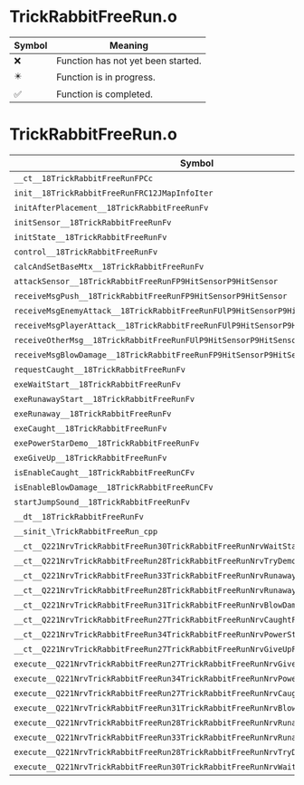 # TrickRabbitFreeRun.o
| Symbol | Meaning 
| ------------- | ------------- 
| :x: | Function has not yet been started. 
| :eight_pointed_black_star: | Function is in progress. 
| :white_check_mark: | Function is completed. 


# TrickRabbitFreeRun.o
| Symbol | Decompiled? |
| ------------- | ------------- |
| `__ct__18TrickRabbitFreeRunFPCc` | :x: |
| `init__18TrickRabbitFreeRunFRC12JMapInfoIter` | :x: |
| `initAfterPlacement__18TrickRabbitFreeRunFv` | :x: |
| `initSensor__18TrickRabbitFreeRunFv` | :x: |
| `initState__18TrickRabbitFreeRunFv` | :x: |
| `control__18TrickRabbitFreeRunFv` | :x: |
| `calcAndSetBaseMtx__18TrickRabbitFreeRunFv` | :x: |
| `attackSensor__18TrickRabbitFreeRunFP9HitSensorP9HitSensor` | :x: |
| `receiveMsgPush__18TrickRabbitFreeRunFP9HitSensorP9HitSensor` | :x: |
| `receiveMsgEnemyAttack__18TrickRabbitFreeRunFUlP9HitSensorP9HitSensor` | :x: |
| `receiveMsgPlayerAttack__18TrickRabbitFreeRunFUlP9HitSensorP9HitSensor` | :x: |
| `receiveOtherMsg__18TrickRabbitFreeRunFUlP9HitSensorP9HitSensor` | :x: |
| `receiveMsgBlowDamage__18TrickRabbitFreeRunFP9HitSensorP9HitSensor` | :x: |
| `requestCaught__18TrickRabbitFreeRunFv` | :x: |
| `exeWaitStart__18TrickRabbitFreeRunFv` | :x: |
| `exeRunawayStart__18TrickRabbitFreeRunFv` | :x: |
| `exeRunaway__18TrickRabbitFreeRunFv` | :x: |
| `exeCaught__18TrickRabbitFreeRunFv` | :x: |
| `exePowerStarDemo__18TrickRabbitFreeRunFv` | :x: |
| `exeGiveUp__18TrickRabbitFreeRunFv` | :x: |
| `isEnableCaught__18TrickRabbitFreeRunCFv` | :x: |
| `isEnableBlowDamage__18TrickRabbitFreeRunCFv` | :x: |
| `startJumpSound__18TrickRabbitFreeRunFv` | :x: |
| `__dt__18TrickRabbitFreeRunFv` | :x: |
| `__sinit_\TrickRabbitFreeRun_cpp` | :x: |
| `__ct__Q221NrvTrickRabbitFreeRun30TrickRabbitFreeRunNrvWaitStartFv` | :x: |
| `__ct__Q221NrvTrickRabbitFreeRun28TrickRabbitFreeRunNrvTryDemoFv` | :x: |
| `__ct__Q221NrvTrickRabbitFreeRun33TrickRabbitFreeRunNrvRunawayStartFv` | :x: |
| `__ct__Q221NrvTrickRabbitFreeRun28TrickRabbitFreeRunNrvRunawayFv` | :x: |
| `__ct__Q221NrvTrickRabbitFreeRun31TrickRabbitFreeRunNrvBlowDamageFv` | :x: |
| `__ct__Q221NrvTrickRabbitFreeRun27TrickRabbitFreeRunNrvCaughtFv` | :x: |
| `__ct__Q221NrvTrickRabbitFreeRun34TrickRabbitFreeRunNrvPowerStarDemoFv` | :x: |
| `__ct__Q221NrvTrickRabbitFreeRun27TrickRabbitFreeRunNrvGiveUpFv` | :x: |
| `execute__Q221NrvTrickRabbitFreeRun27TrickRabbitFreeRunNrvGiveUpCFP5Spine` | :x: |
| `execute__Q221NrvTrickRabbitFreeRun34TrickRabbitFreeRunNrvPowerStarDemoCFP5Spine` | :x: |
| `execute__Q221NrvTrickRabbitFreeRun27TrickRabbitFreeRunNrvCaughtCFP5Spine` | :x: |
| `execute__Q221NrvTrickRabbitFreeRun31TrickRabbitFreeRunNrvBlowDamageCFP5Spine` | :x: |
| `execute__Q221NrvTrickRabbitFreeRun28TrickRabbitFreeRunNrvRunawayCFP5Spine` | :x: |
| `execute__Q221NrvTrickRabbitFreeRun33TrickRabbitFreeRunNrvRunawayStartCFP5Spine` | :x: |
| `execute__Q221NrvTrickRabbitFreeRun28TrickRabbitFreeRunNrvTryDemoCFP5Spine` | :x: |
| `execute__Q221NrvTrickRabbitFreeRun30TrickRabbitFreeRunNrvWaitStartCFP5Spine` | :x: |
